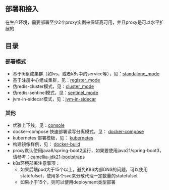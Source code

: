## 部署和接入
在生产环境，需要部署至少2个proxy实例来保证高可用，并且proxy是可以水平扩展的


## 目录
### 部署模式
* 基于lb组成集群（如lvs，或者k8s中的service等），见：[standalone_mode](standalone_mode.md)
* 基于注册中心组成集群，见：[register_mode](register_mode.md)
* 伪redis-cluster模式，见：[cluster_mode](cluster_mode.md)
* 伪redis-sentinel模式，见：[sentinel_mode](sentinel_mode.md)
* jvm-in-sidecar模式，见：[jvm-in-sidecar](jvm-in-sidecar.md)

### 其他
* 优雅上下线，见：[console](console.md)
* docker-compose 快速部署读写分离模式，见： [docker-compose](docker-compose/docker-compose-rw-separate.yaml)
* kubernetes 部署模板，见： [kubernetes](kubernetes/camellia-deployment.yaml)
* 构建镜像样例，见： [docker-build](docker/Dockerfile)
* proxy默认使用java8/spring-boot2运行，如果要使用java21/spring-boot3，请参考：[camellia-jdk21-bootstraps](https://github.com/caojiajun/camellia-jdk21-bootstraps)
* k8s环境部署注意事项：  
  - 如果后端pod大于15个以上，避免K8S内部DNS的问题，可以使用statefulset，使用多个svc来分散代理一定数量的statefulset
  - 如果小于15个，则可以使用deployment类型部署

